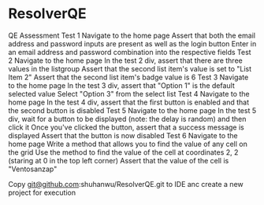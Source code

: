 # ResolverQE
QE Assessment
Test 1
Navigate to the home page
Assert that both the email address and password inputs are present as well as the login button
Enter in an email address and password combination into the respective fields
Test 2
Navigate to the home page
In the test 2 div, assert that there are three values in the listgroup
Assert that the second list item's value is set to "List Item 2"
Assert that the second list item's badge value is 6
Test 3
Navigate to the home page
In the test 3 div, assert that "Option 1" is the default selected value
Select "Option 3" from the select list
Test 4
Navigate to the home page
In the test 4 div, assert that the first button is enabled and that the second button is disabled
Test 5
Navigate to the home page
In the test 5 div, wait for a button to be displayed (note: the delay is random) and then click it
Once you've clicked the button, assert that a success message is displayed
Assert that the button is now disabled
Test 6
Navigate to the home page
Write a method that allows you to find the value of any cell on the grid
Use the method to find the value of the cell at coordinates 2, 2 (staring at 0 in the top left corner)
Assert that the value of the cell is "Ventosanzap"

Copy git@github.com:shuhanwu/ResolverQE.git to IDE anc create a new project for execution
